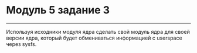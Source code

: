# Модуль 5 задание 3
---
Используя исходники модуля ядра сделать свой модуль ядра для своей версии ядра, который будет обмениваться информацией с userspace через sysfs.
